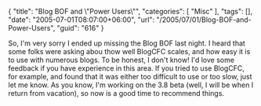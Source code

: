 {
	"title": "Blog BOF and \\\"Power Users\\\"",
	"categories": [
		"Misc"
	],
	"tags": [],
	"date": "2005-07-01T08:07:00+06:00",
	"url": "/2005/07/01/Blog-BOF-and-Power-Users",
	"guid": "616"
}

So, I'm very sorry I ended up missing the Blog BOF last night. I heard that some folks were asking abou thow well BlogCFC scales, and how easy it is to use with numerous blogs. To be honest, I don't know! I'd love some feedback if you have experience in this area. If you tried to use BlogCFC, for example, and found that it was either too difficult to use or too slow, just let me know. As you know, I'm working on the 3.8 beta (well, I will be when I return from vacation), so now is a good time to recommend things.